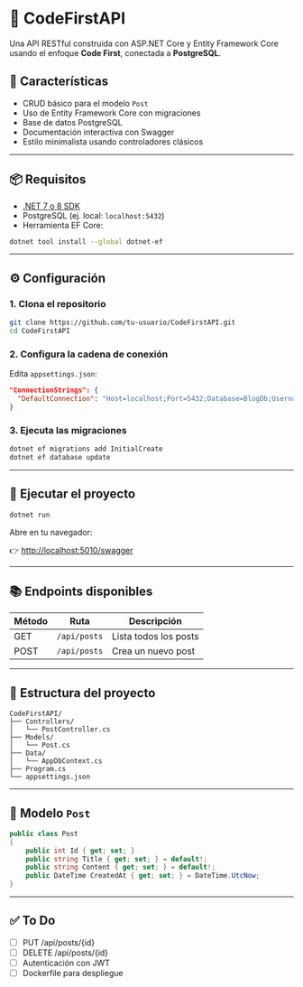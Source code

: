 # 📘 CodeFirstAPI

Una API RESTful construida con ASP.NET Core y Entity Framework Core usando el enfoque **Code First**, conectada a **PostgreSQL**.

## 🚀 Características

- CRUD básico para el modelo `Post`
- Uso de Entity Framework Core con migraciones
- Base de datos PostgreSQL
- Documentación interactiva con Swagger
- Estilo minimalista usando controladores clásicos

---

## 📦 Requisitos

- [.NET 7 o 8 SDK](https://dotnet.microsoft.com/)
- PostgreSQL (ej. local: `localhost:5432`)
- Herramienta EF Core:

```bash
dotnet tool install --global dotnet-ef
```

---

## ⚙️ Configuración

### 1. Clona el repositorio

```bash
git clone https://github.com/tu-usuario/CodeFirstAPI.git
cd CodeFirstAPI
```

### 2. Configura la cadena de conexión

Edita `appsettings.json`:

```json
"ConnectionStrings": {
  "DefaultConnection": "Host=localhost;Port=5432;Database=BlogDb;Username=postgres;Password=tu_contraseña"
}
```

### 3. Ejecuta las migraciones

```bash
dotnet ef migrations add InitialCreate
dotnet ef database update
```

---

## 🧪 Ejecutar el proyecto

```bash
dotnet run
```

Abre en tu navegador:

👉 [http://localhost:5010/swagger](http://localhost:5010/swagger)

---

## 📚 Endpoints disponibles

| Método | Ruta          | Descripción                |
|--------|---------------|----------------------------|
| GET    | `/api/posts`  | Lista todos los posts      |
| POST   | `/api/posts`  | Crea un nuevo post         |

---

## 📂 Estructura del proyecto

```
CodeFirstAPI/
├── Controllers/
│   └── PostController.cs
├── Models/
│   └── Post.cs
├── Data/
│   └── AppDbContext.cs
├── Program.cs
└── appsettings.json
```

---

## 📄 Modelo `Post`

```csharp
public class Post
{
    public int Id { get; set; }
    public string Title { get; set; } = default!;
    public string Content { get; set; } = default!;
    public DateTime CreatedAt { get; set; } = DateTime.UtcNow;
}
```

---

## ✅ To Do

- [ ] PUT /api/posts/{id}
- [ ] DELETE /api/posts/{id}
- [ ] Autenticación con JWT
- [ ] Dockerfile para despliegue
